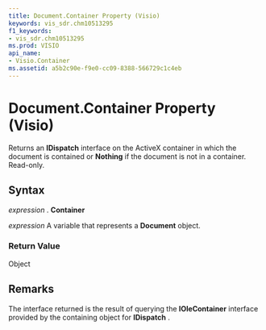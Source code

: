 ```yaml
---
title: Document.Container Property (Visio)
keywords: vis_sdr.chm10513295
f1_keywords:
- vis_sdr.chm10513295
ms.prod: VISIO
api_name:
- Visio.Container
ms.assetid: a5b2c90e-f9e0-cc09-8388-566729c1c4eb
---
```



# Document.Container Property (Visio)

Returns an  **IDispatch** interface on the ActiveX container in which the document is contained or **Nothing** if the document is not in a container. Read-only.


## Syntax

 _expression_ . **Container**

 _expression_ A variable that represents a **Document** object.


### Return Value

Object


## Remarks

The interface returned is the result of querying the  **IOleContainer** interface provided by the containing object for **IDispatch** .


